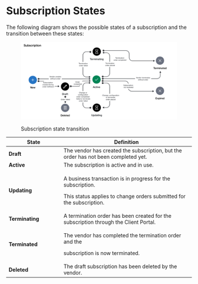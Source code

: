 # Subscription States

The following diagram shows the possible states of a subscription and the transition between these states:

<figure><img src="../../../.gitbook/assets/state_diagram_subscription.png" alt=""><figcaption><p>Subscription state transition</p></figcaption></figure>

<table><thead><tr><th width="135">State</th><th>Definition</th></tr></thead><tbody><tr><td><strong>Draft</strong></td><td>The vendor has created the subscription, but the order has not been completed yet.</td></tr><tr><td><strong>Active</strong></td><td>The subscription is active and in use.</td></tr><tr><td><strong>Updating</strong></td><td><p>A business transaction is in progress for the subscription. </p><p></p><p>This status applies to change orders submitted for the subscription.</p></td></tr><tr><td><strong>Terminating</strong></td><td>A termination order has been created for the subscription through the Client Portal.</td></tr><tr><td><strong>Terminated</strong></td><td><p>The vendor has completed the termination order and the </p><p>subscription is now terminated.</p></td></tr><tr><td><strong>Deleted</strong></td><td>The draft subscription has been deleted by the vendor.</td></tr></tbody></table>
